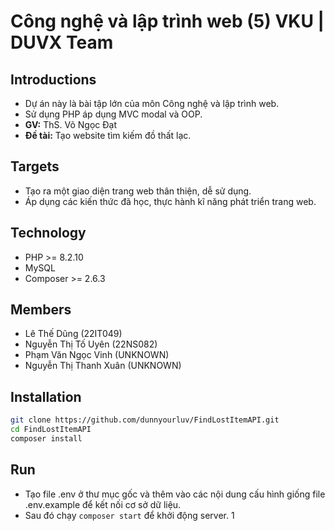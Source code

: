 # Công nghệ và lập trình web (5) VKU | DUVX Team

## Introductions

- Dự án này là bài tập lớn của môn Công nghệ và lập trình web.
- Sử dụng PHP áp dụng MVC modal và OOP.
- **GV:** ThS. Võ Ngọc Đạt
- **Đề tài:** Tạo website tìm kiếm đồ thất lạc.

## Targets

- Tạo ra một giao diện trang web thân thiện, dễ sử dụng.
- Áp dụng các kiến thức đã học, thực hành kĩ năng phát triển trang web.

## Technology

- PHP >= 8.2.10
- MySQL
- Composer >= 2.6.3

## Members

- Lê Thế Dũng (22IT049)
- Nguyễn Thị Tố Uyên (22NS082)
- Phạm Văn Ngọc Vinh (UNKNOWN)
- Nguyễn Thị Thanh Xuân (UNKNOWN)

## Installation

```bash
git clone https://github.com/dunnyourluv/FindLostItemAPI.git
cd FindLostItemAPI
composer install
```

## Run

- Tạo file .env ở thư mục gốc và thêm vào các nội dung cấu hình giống file .env.example để kết nối cơ sở dữ liệu.
- Sau đó chạy `composer start` để khởi động server.
  1
